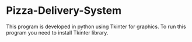 # Pizza-Delivery-System
This program is developed in python using Tkinter for graphics.
To run this program you need to install Tkinter library.
